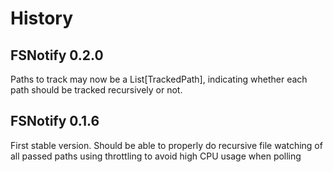 # History

FSNotify 0.2.0
---------------

Paths to track may now be a List[TrackedPath], indicating whether each path
should be tracked recursively or not.


FSNotify 0.1.6
---------------

First stable version. Should be able to properly do recursive file watching
of all passed paths using throttling to avoid high CPU usage when polling